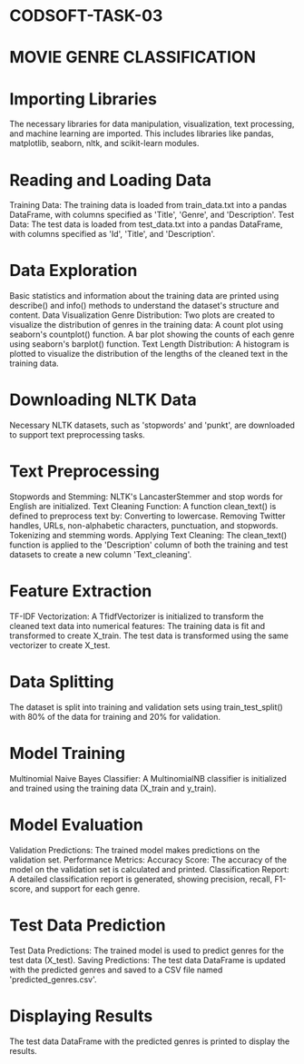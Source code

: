 # CODSOFT-TASK-03
# MOVIE GENRE CLASSIFICATION
# Importing Libraries
The necessary libraries for data manipulation, visualization, text processing, and machine learning are imported. This includes libraries like pandas, matplotlib, seaborn, nltk, and scikit-learn modules.

# Reading and Loading Data
Training Data: The training data is loaded from train_data.txt into a pandas DataFrame, with columns specified as 'Title', 'Genre', and 'Description'.
Test Data: The test data is loaded from test_data.txt into a pandas DataFrame, with columns specified as 'Id', 'Title', and 'Description'.
# Data Exploration
 Basic statistics and information about the training data are printed using describe() and info() methods to understand the dataset's structure and content.
 Data Visualization
Genre Distribution: Two plots are created to visualize the distribution of genres in the training data:
A count plot using seaborn's countplot() function.
A bar plot showing the counts of each genre using seaborn's barplot() function.
Text Length Distribution: A histogram is plotted to visualize the distribution of the lengths of the cleaned text in the training data.
# Downloading NLTK Data
Necessary NLTK datasets, such as 'stopwords' and 'punkt', are downloaded to support text preprocessing tasks.
# Text Preprocessing
Stopwords and Stemming: NLTK's LancasterStemmer and stop words for English are initialized.
Text Cleaning Function: A function clean_text() is defined to preprocess text by:
Converting to lowercase.
Removing Twitter handles, URLs, non-alphabetic characters, punctuation, and stopwords.
Tokenizing and stemming words.
Applying Text Cleaning: The clean_text() function is applied to the 'Description' column of both the training and test datasets to create a new column 'Text_cleaning'.
# Feature Extraction
TF-IDF Vectorization: A TfidfVectorizer is initialized to transform the cleaned text data into numerical features:
The training data is fit and transformed to create X_train.
The test data is transformed using the same vectorizer to create X_test.
# Data Splitting
The dataset is split into training and validation sets using train_test_split() with 80% of the data for training and 20% for validation.
# Model Training
Multinomial Naive Bayes Classifier: A MultinomialNB classifier is initialized and trained using the training data (X_train and y_train).
# Model Evaluation
Validation Predictions: The trained model makes predictions on the validation set.
Performance Metrics:
Accuracy Score: The accuracy of the model on the validation set is calculated and printed.
Classification Report: A detailed classification report is generated, showing precision, recall, F1-score, and support for each genre.
# Test Data Prediction
Test Data Predictions: The trained model is used to predict genres for the test data (X_test).
Saving Predictions: The test data DataFrame is updated with the predicted genres and saved to a CSV file named 'predicted_genres.csv'.
# Displaying Results
The test data DataFrame with the predicted genres is printed to display the results.
